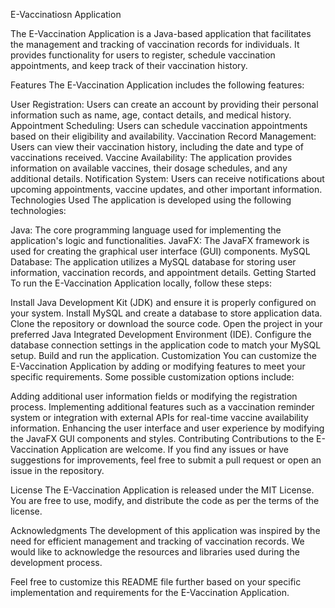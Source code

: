 E-Vaccinatiosn Application

The E-Vaccination Application is a Java-based application that facilitates the management and tracking of vaccination records for individuals. It provides functionality for users to register, schedule vaccination appointments, and keep track of their vaccination history.

Features
The E-Vaccination Application includes the following features:

User Registration: Users can create an account by providing their personal information such as name, age, contact details, and medical history.
Appointment Scheduling: Users can schedule vaccination appointments based on their eligibility and availability.
Vaccination Record Management: Users can view their vaccination history, including the date and type of vaccinations received.
Vaccine Availability: The application provides information on available vaccines, their dosage schedules, and any additional details.
Notification System: Users can receive notifications about upcoming appointments, vaccine updates, and other important information.
Technologies Used
The application is developed using the following technologies:

Java: The core programming language used for implementing the application's logic and functionalities.
JavaFX: The JavaFX framework is used for creating the graphical user interface (GUI) components.
MySQL Database: The application utilizes a MySQL database for storing user information, vaccination records, and appointment details.
Getting Started
To run the E-Vaccination Application locally, follow these steps:

Install Java Development Kit (JDK) and ensure it is properly configured on your system.
Install MySQL and create a database to store application data.
Clone the repository or download the source code.
Open the project in your preferred Java Integrated Development Environment (IDE).
Configure the database connection settings in the application code to match your MySQL setup.
Build and run the application.
Customization
You can customize the E-Vaccination Application by adding or modifying features to meet your specific requirements. Some possible customization options include:

Adding additional user information fields or modifying the registration process.
Implementing additional features such as a vaccination reminder system or integration with external APIs for real-time vaccine availability information.
Enhancing the user interface and user experience by modifying the JavaFX GUI components and styles.
Contributing
Contributions to the E-Vaccination Application are welcome. If you find any issues or have suggestions for improvements, feel free to submit a pull request or open an issue in the repository.

License
The E-Vaccination Application is released under the MIT License. You are free to use, modify, and distribute the code as per the terms of the license.

Acknowledgments
The development of this application was inspired by the need for efficient management and tracking of vaccination records. We would like to acknowledge the resources and libraries used during the development process.

Feel free to customize this README file further based on your specific implementation and requirements for the E-Vaccination Application.
